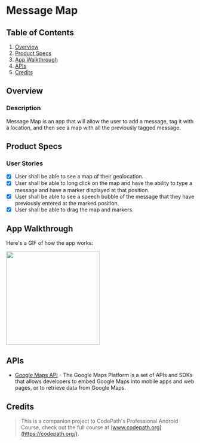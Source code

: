 # Message Map

## Table of Contents
1. [Overview](#Overview)
2. [Product Specs](#Product-Specs)
3. [App Walkthrough](#App-Walkthrough)
4. [APIs](#APIs)
5. [Credits](#Credits)

## Overview
### Description

Message Map is an app that will allow the user to add a message, tag it with a location, and then see a map with all the previously tagged message.

## Product Specs
### User Stories

- [x] User shall be able to see a map of their geolocation.
- [x] User shall be able to long click on the map and have the ability to type a message and have a marker displayed at that position.
- [x] User shall be able to see a speech bubble of the message that they have previously entered at the marked position.
- [x] User shall be able to drag the map and markers.

## App Walkthrough

Here's a GIF of how the app works:

<img src="https://github.com/py415/app-resources/blob/master/android/android-message-map.gif" width=250><br>

## APIs

- [Google Maps API](https://developers.google.com/maps/documentation) - The Google Maps Platform is a set of APIs and SDKs that allows developers to embed Google Maps into mobile apps and web pages, or to retrieve data from Google Maps.

## Credits

>This is a companion project to CodePath's Professional Android Course, check out the full course at [www.codepath.org](https://codepath.org/).
